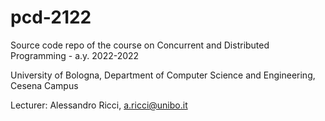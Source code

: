 # pcd-2122

Source code repo of the course on Concurrent and Distributed Programming - a.y. 2022-2022 

University of Bologna, Department of Computer Science and Engineering, Cesena Campus

Lecturer: Alessandro Ricci, a.ricci@unibo.it
